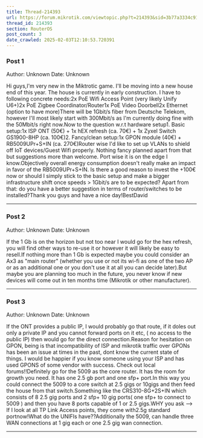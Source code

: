 ```yaml
---
title: Thread-214393
url: https://forum.mikrotik.com/viewtopic.php?t=214393&sid=3b77a3334c914448dbbc02bfdff4c3aa
thread_id: 214393
section: RouterOS
post_count: 3
date_crawled: 2025-02-03T12:10:53.720391
---
```


### Post 1
Author: Unknown
Date: Unknown

Hi guys,I'm very new in the Miktrotic game. I'll be moving into a new house end of this year. The house is currently in early construction. I have to following concrete needs:2x PoE Wifi Access Point (very likely Unify U6+)2x PoE Zigbee Coordinator/Router1x PoE Video Doorbell2x Ethernet (option to have more)There will be 1Gbit/s fiber from Deutsche Telekom, however I'll most likely start with 300Mbit/s as I'm currently doing fine with the 50Mbit/s right now.Now to the question w.r.t hardware setup1. Basic setup:1x ISP ONT (50€) + 1x hEX refresh (ca. 70€) + 1x Zyxel Switch GS1900-8HP (ca. 100€)2. Fancy/clean setup:1x GPON module (40€) + RB5009UPr+S+IN (ca. 270€)Router wise I'd like to set up VLANs to shield off IoT devices/Guest Wifi properly. Nothing fancy planned apart from that but suggestions more than welcome. Port wise it is on the edge I know.Objectively overall energy consumption doesn't really make an impact in favor of the RB5009UPr+S+IN. Is there a good reason to invest the +100€ now or should I simply stick to the basic setup and make a bigger infrastructure shift once speeds > 1Gbit/s are to be expected? Apart from that: do you have a better suggestion in terms of router/switches to be installed?Thank you guys and have a nice day!BestDavid

---
### Post 2
Author: Unknown
Date: Unknown

If the 1 Gb is on the horizon but not too near I would go for the hex refresh, you will find other ways to re-use it or however it will likely be easy to resell.If nothing more than 1 Gb is expected maybe you could consider an Ax3 as "main router" (whether you use or not its wi-fi as one of the two AP or as an additional one or you don't use it at all you can decide later).But maybe you are planning too much in the future, you never know if new devices will come out in ten months time (Mikrotik or other manufacturer).

---
### Post 3
Author: Unknown
Date: Unknown

If the ONT provides a public IP, I would probably go that route, if it doles out only a private IP and you cannot forward ports on it etc,  ( no access to the public IP)  then would go for the direct connection.Reason for hesitation on GPON, being is that incompatibility of ISP and mikrotik traffic over GPONs has been an issue at times in the past, dont know the current state of things.  I would be happier if you know someone using your ISP and has used GPONS of some vendor with success.  Check out local forums!!Definitely go for the 5009 as the core router.  It has the room for growth you need.   It has one 2.5 gb port and  one sfp+ port.In this way you could connect the 5009 to a core switch at 2.5 gigs or 10gigs and then feed the house from that switch.Something like the CRS310-8G+2S+IN  which consists of 8 2.5 gig ports and 2 sfp+ 10 gig ports( one sfp+  to connect to 5009 ) and then you have 8 ports capable of 1 or 2.5 gigs.WHY you ask -->   If I look at all TP Link Access points, they come with2.5g standard portnow!What do the UNIFIs have??Additionally the 5009, can handle three WAN connections at 1 gig each or one 2.5 gig wan connection.

---
